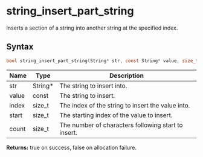 # string_insert_part_string

Inserts a section of a string into another string at the specified index.

## Syntax

```c
bool string_insert_part_string(String* str, const String* value, size_t index, size_t start, size_t count);
```

| Name | Type | Description |
| --- | --- | --- |
| str | String* | The string to insert into. |
| value | const | The string to insert. |
| index | size_t | The index of the string to insert the value into. |
| start | size_t | The starting index of the value to insert. |
| count | size_t | The number of characters following start to insert. |

**Returns:** true on success, false on allocation failure.

